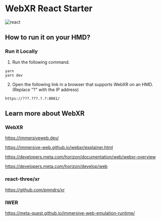 # WebXR React Starter
![react](https://github.com/user-attachments/assets/63105dd8-8463-47ac-94de-a47307525884)

## How to run it on your HMD?
### Run it Locally  
1. Run the following command.

```
yarn
yarn dev
```

2.  Open the following link in a browser that supports WebXR on an HMD.(Replace "?" with the IP address)

`https://???.???.?.?:8081/`

## Learn more about WebXR
### WebXR

https://immersiveweb.dev/

https://immersive-web.github.io/webxr/explainer.html

https://developers.meta.com/horizon/documentation/web/webxr-overview

https://developers.meta.com/horizon/develop/web

### react-three/xr

https://github.com/pmndrs/xr

### IWER

https://meta-quest.github.io/immersive-web-emulation-runtime/
